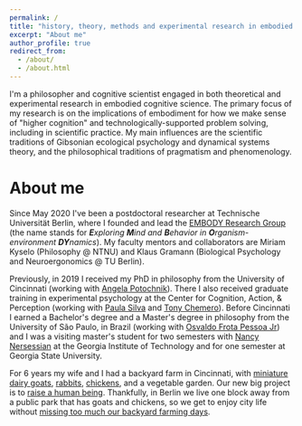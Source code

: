 ```yaml
---
permalink: /
title: "history, theory, methods and experimental research in embodied cognitive science"
excerpt: "About me"
author_profile: true
redirect_from: 
  - /about/
  - /about.html
---
```


I'm a philosopher and cognitive scientist engaged in both theoretical and experimental research in embodied cognitive science. The primary focus of my research is on the implications of embodiment for how we make sense of "higher cognition" and technologically-supported problem solving, including in scientific practice. My main influences are the scientific traditions of Gibsonian ecological psychology and dynamical systems theory, and the philosophical traditions of pragmatism and phenomenology. 




About me
======

Since May 2020 I've been a postdoctoral researcher at Technische Universität Berlin, where I founded and lead the [EMBODY Research Group](https://embody-rg.github.io/) (the name stands for ***E**xploring **M**ind and **B**ehavior in **O**rganism-environment **DY**namics*). My faculty mentors and collaborators are Miriam Kyselo (Philosophy @ NTNU) and Klaus Gramann (Biological Psychology and Neuroergonomics @ TU Berlin).

Previously, in 2019 I received my PhD in philosophy from the University of Cincinnati (working with [Angela Potochnik](https://www.angelapotochnik.com/)). There I also received graduate training in experimental psychology at the Center for Cognition, Action, & Perception (working with [Paula Silva](https://scholar.google.com/citations?hl=en&user=z9FExgcAAAAJ&view_op=list_works&sortby=pubdate) and [Tony Chemero](https://scholar.google.com/citations?user=-RAPSx4AAAAJ&hl=en)). Before Cincinnati I earned a Bachelor's degree and a Master's degree in philosophy from the University of São Paulo, in Brazil (working with [Osvaldo Frota Pessoa Jr](https://filosofia.fflch.usp.br/en/professores/osvaldo-frota-pessoa-junior)) and I was a visiting master's student for two semesters with [Nancy Nersessian](https://mbb.harvard.edu/people/nancy-nersessian) at the Georgia Institute of Technology and for one semester at Georgia State University. 

For 6 years my wife and I had a backyard farm in Cincinnati, with [miniature dairy goats](https://gui-cogsci.github.io/images/goats2016.jpg), [rabbits](https://www.facebook.com/gui.br/videos/10209876057245259/?l=6129363546072657550), [chickens](https://gui-cogsci.github.io/images/chickens2015.jpg), and a vegetable garden. Our new big project is to [raise a human being](https://gui-cogsci.github.io/images/airportfamily2020.jpg). Thankfully, in Berlin we live one block away from a public park that has goats and chickens, so we get to enjoy city life without [missing too much our backyard farming days](https://gui-cogsci.github.io/images/babygoat2021.jpg).
